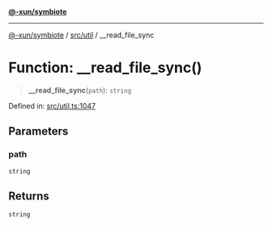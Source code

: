 [**@-xun/symbiote**](../../../README.md)

***

[@-xun/symbiote](../../../README.md) / [src/util](../README.md) / \_\_read\_file\_sync

# Function: \_\_read\_file\_sync()

> **\_\_read\_file\_sync**(`path`): `string`

Defined in: [src/util.ts:1047](https://github.com/Xunnamius/symbiote/blob/71ec833685b57a820bf8f2491ca78156a6893662/src/util.ts#L1047)

## Parameters

### path

`string`

## Returns

`string`

